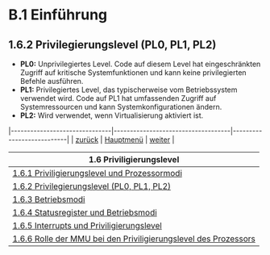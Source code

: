 # B.1 Einführung
## 1.6.2 Privilegierungslevel (PL0, PL1, PL2)

- **PL0:** Unprivilegiertes Level. Code auf diesem Level hat eingeschränkten Zugriff auf kritische Systemfunktionen und kann keine privilegierten Befehle ausführen.
- **PL1:** Privilegiertes Level, das typischerweise vom Betriebssystem verwendet wird. Code auf PL1 hat umfassenden Zugriff auf Systemressourcen und kann Systemkonfigurationen ändern.
- **PL2:** Wird verwendet, wenn Virtualisierung aktiviert ist. 

|-------------------------------|------------------------------------|---------------------------|
|   [zurück](privmodiintro.md)  |   [Hauptmenü](../ueberblick.md)    |   [weiter](betrmod.md)    |


|**1.6 Priviligierungslevel**                                                       |
|-----------------------------------------------------------------------------------|
| [1.6.1 Priviligierungslevel und Prozessormodi](privmodiintro.md)                  |
| [1.6.2 Privilegierungslevel (PL0, PL1, PL2)](privlev.md)                          |
| [1.6.3 Betriebsmodi](betrmod.md)                                                  |
| [1.6.4 Statusregister und Betriebsmodi](cpsrmod.md)                               |
| [1.6.5 Interrupts und Priviligierungslevel](irqpriv.md)                           |
| [1.6.6 Rolle der MMU bei den Priviligierungslevel des Prozessors](mmupriv.md)     |